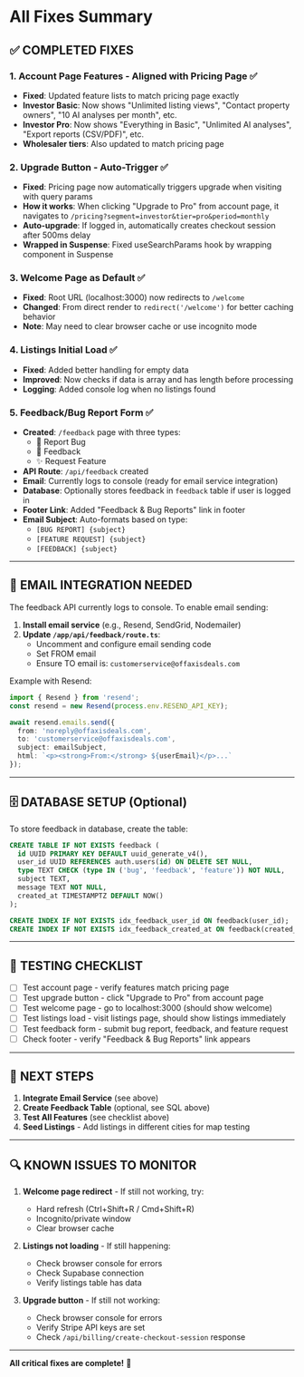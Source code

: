 # All Fixes Summary

## ✅ **COMPLETED FIXES**

### 1. **Account Page Features - Aligned with Pricing Page** ✅
- **Fixed**: Updated feature lists to match pricing page exactly
- **Investor Basic**: Now shows "Unlimited listing views", "Contact property owners", "10 AI analyses per month", etc.
- **Investor Pro**: Now shows "Everything in Basic", "Unlimited AI analyses", "Export reports (CSV/PDF)", etc.
- **Wholesaler tiers**: Also updated to match pricing page

### 2. **Upgrade Button - Auto-Trigger** ✅
- **Fixed**: Pricing page now automatically triggers upgrade when visiting with query params
- **How it works**: When clicking "Upgrade to Pro" from account page, it navigates to `/pricing?segment=investor&tier=pro&period=monthly`
- **Auto-upgrade**: If logged in, automatically creates checkout session after 500ms delay
- **Wrapped in Suspense**: Fixed useSearchParams hook by wrapping component in Suspense

### 3. **Welcome Page as Default** ✅
- **Fixed**: Root URL (localhost:3000) now redirects to `/welcome`
- **Changed**: From direct render to `redirect('/welcome')` for better caching behavior
- **Note**: May need to clear browser cache or use incognito mode

### 4. **Listings Initial Load** ✅
- **Fixed**: Added better handling for empty data
- **Improved**: Now checks if data is array and has length before processing
- **Logging**: Added console log when no listings found

### 5. **Feedback/Bug Report Form** ✅
- **Created**: `/feedback` page with three types:
  - 🐛 Report Bug
  - 💬 Feedback  
  - ✨ Request Feature
- **API Route**: `/api/feedback` created
- **Email**: Currently logs to console (ready for email service integration)
- **Database**: Optionally stores feedback in `feedback` table if user is logged in
- **Footer Link**: Added "Feedback & Bug Reports" link in footer
- **Email Subject**: Auto-formats based on type:
  - `[BUG REPORT] {subject}`
  - `[FEATURE REQUEST] {subject}`
  - `[FEEDBACK] {subject}`

---

## 📧 **EMAIL INTEGRATION NEEDED**

The feedback API currently logs to console. To enable email sending:

1. **Install email service** (e.g., Resend, SendGrid, Nodemailer)
2. **Update `/app/api/feedback/route.ts`**:
   - Uncomment and configure email sending code
   - Set FROM email
   - Ensure TO email is: `customerservice@offaxisdeals.com`

Example with Resend:
```typescript
import { Resend } from 'resend';
const resend = new Resend(process.env.RESEND_API_KEY);

await resend.emails.send({
  from: 'noreply@offaxisdeals.com',
  to: 'customerservice@offaxisdeals.com',
  subject: emailSubject,
  html: `<p><strong>From:</strong> ${userEmail}</p>...`
});
```

---

## 🗄️ **DATABASE SETUP (Optional)**

To store feedback in database, create the table:

```sql
CREATE TABLE IF NOT EXISTS feedback (
  id UUID PRIMARY KEY DEFAULT uuid_generate_v4(),
  user_id UUID REFERENCES auth.users(id) ON DELETE SET NULL,
  type TEXT CHECK (type IN ('bug', 'feedback', 'feature')) NOT NULL,
  subject TEXT,
  message TEXT NOT NULL,
  created_at TIMESTAMPTZ DEFAULT NOW()
);

CREATE INDEX IF NOT EXISTS idx_feedback_user_id ON feedback(user_id);
CREATE INDEX IF NOT EXISTS idx_feedback_created_at ON feedback(created_at);
```

---

## 🧪 **TESTING CHECKLIST**

- [ ] Test account page - verify features match pricing page
- [ ] Test upgrade button - click "Upgrade to Pro" from account page
- [ ] Test welcome page - go to localhost:3000 (should show welcome)
- [ ] Test listings load - visit listings page, should show listings immediately
- [ ] Test feedback form - submit bug report, feedback, and feature request
- [ ] Check footer - verify "Feedback & Bug Reports" link appears

---

## 📝 **NEXT STEPS**

1. **Integrate Email Service** (see above)
2. **Create Feedback Table** (optional, see SQL above)
3. **Test All Features** (see checklist above)
4. **Seed Listings** - Add listings in different cities for map testing

---

## 🔍 **KNOWN ISSUES TO MONITOR**

1. **Welcome page redirect** - If still not working, try:
   - Hard refresh (Ctrl+Shift+R / Cmd+Shift+R)
   - Incognito/private window
   - Clear browser cache

2. **Listings not loading** - If still happening:
   - Check browser console for errors
   - Check Supabase connection
   - Verify listings table has data

3. **Upgrade button** - If still not working:
   - Check browser console for errors
   - Verify Stripe API keys are set
   - Check `/api/billing/create-checkout-session` response

---

**All critical fixes are complete!** 🎉

